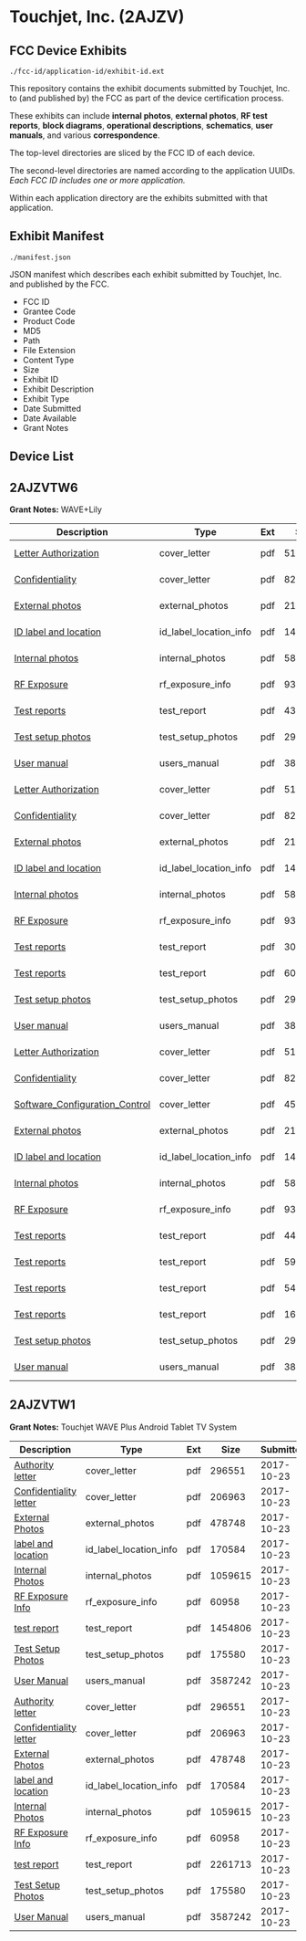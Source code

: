 # Touchjet, Inc. (2AJZV)
## FCC Device Exhibits

```
./fcc-id/application-id/exhibit-id.ext
```

This repository contains the exhibit documents submitted by Touchjet, Inc. to (and published by) the FCC as part of the device certification process.

These exhibits can include **internal photos**, **external photos**, **RF test reports**, **block diagrams**, **operational descriptions**, **schematics**, **user manuals**, and various **correspondence**.

The top-level directories are sliced by the FCC ID of each device.

The second-level directories are named according to the application UUIDs. *Each FCC ID includes one or more application.*

Within each application directory are the exhibits submitted with that application. 

## Exhibit Manifest

```
./manifest.json
```

JSON manifest which describes each exhibit submitted by Touchjet, Inc. and published by the FCC.

- FCC ID
- Grantee Code
- Product Code
- MD5
- Path
- File Extension
- Content Type
- Size
- Exhibit ID
- Exhibit Description
- Exhibit Type
- Date Submitted
- Date Available
- Grant Notes

## Device List
## 2AJZVTW6
**Grant Notes:** WAVE+Lily

| Description | Type | Ext | Size | Submitted | Available |
| ----------- | ---- | --- | ---- | --------- | --------- |
| [Letter Authorization](2AJZVTW6/082e8d7feab492b8f9c6cd7def50ac05/4492169.pdf) | cover_letter | pdf | 51150 | 2019-10-27 | 2019-10-27 |
| [Confidentiality](2AJZVTW6/082e8d7feab492b8f9c6cd7def50ac05/4492170.pdf) | cover_letter | pdf | 82549 | 2019-10-27 | 2019-10-27 |
| [External photos](2AJZVTW6/082e8d7feab492b8f9c6cd7def50ac05/4492171.pdf) | external_photos | pdf | 212627 | 2019-10-27 | 2019-10-27 |
| [ID label and location](2AJZVTW6/082e8d7feab492b8f9c6cd7def50ac05/4492173.pdf) | id_label_location_info | pdf | 140706 | 2019-10-27 | 2019-10-27 |
| [Internal photos](2AJZVTW6/082e8d7feab492b8f9c6cd7def50ac05/4492172.pdf) | internal_photos | pdf | 584632 | 2019-10-27 | 2019-10-27 |
| [RF Exposure](2AJZVTW6/082e8d7feab492b8f9c6cd7def50ac05/4492180.pdf) | rf_exposure_info | pdf | 93579 | 2019-10-27 | 2019-10-27 |
| [Test reports](2AJZVTW6/082e8d7feab492b8f9c6cd7def50ac05/4492177.pdf) | test_report | pdf | 4309717 | 2019-10-27 | 2019-10-27 |
| [Test setup photos](2AJZVTW6/082e8d7feab492b8f9c6cd7def50ac05/4492178.pdf) | test_setup_photos | pdf | 293142 | 2019-10-27 | 2019-10-27 |
| [User manual](2AJZVTW6/082e8d7feab492b8f9c6cd7def50ac05/4492179.pdf) | users_manual | pdf | 3866932 | 2019-10-27 | 2019-10-27 |
| [Letter Authorization](2AJZVTW6/171e3918ab7486bbdb4f977727b09d56/4492169.pdf) | cover_letter | pdf | 51150 | 2019-10-27 | 2019-10-27 |
| [Confidentiality](2AJZVTW6/171e3918ab7486bbdb4f977727b09d56/4492170.pdf) | cover_letter | pdf | 82549 | 2019-10-27 | 2019-10-27 |
| [External photos](2AJZVTW6/171e3918ab7486bbdb4f977727b09d56/4492171.pdf) | external_photos | pdf | 212627 | 2019-10-27 | 2019-10-27 |
| [ID label and location](2AJZVTW6/171e3918ab7486bbdb4f977727b09d56/4492173.pdf) | id_label_location_info | pdf | 140706 | 2019-10-27 | 2019-10-27 |
| [Internal photos](2AJZVTW6/171e3918ab7486bbdb4f977727b09d56/4492172.pdf) | internal_photos | pdf | 584632 | 2019-10-27 | 2019-10-27 |
| [RF Exposure](2AJZVTW6/171e3918ab7486bbdb4f977727b09d56/4492180.pdf) | rf_exposure_info | pdf | 93579 | 2019-10-27 | 2019-10-27 |
| [Test reports](2AJZVTW6/171e3918ab7486bbdb4f977727b09d56/4492204.pdf) | test_report | pdf | 3041178 | 2019-10-27 | 2019-10-27 |
| [Test reports](2AJZVTW6/171e3918ab7486bbdb4f977727b09d56/4492208.pdf) | test_report | pdf | 6073266 | 2019-10-27 | 2019-10-27 |
| [Test setup photos](2AJZVTW6/171e3918ab7486bbdb4f977727b09d56/4492178.pdf) | test_setup_photos | pdf | 293142 | 2019-10-27 | 2019-10-27 |
| [User manual](2AJZVTW6/171e3918ab7486bbdb4f977727b09d56/4492179.pdf) | users_manual | pdf | 3866932 | 2019-10-27 | 2019-10-27 |
| [Letter Authorization](2AJZVTW6/f82e46f4ca52122109196bdb0267015a/4492169.pdf) | cover_letter | pdf | 51150 | 2019-10-27 | 2019-10-27 |
| [Confidentiality](2AJZVTW6/f82e46f4ca52122109196bdb0267015a/4492170.pdf) | cover_letter | pdf | 82549 | 2019-10-27 | 2019-10-27 |
| [Software_Configuration_Control](2AJZVTW6/f82e46f4ca52122109196bdb0267015a/4492247.pdf) | cover_letter | pdf | 45617 | 2019-10-27 | 2019-10-27 |
| [External photos](2AJZVTW6/f82e46f4ca52122109196bdb0267015a/4492171.pdf) | external_photos | pdf | 212627 | 2019-10-27 | 2019-10-27 |
| [ID label and location](2AJZVTW6/f82e46f4ca52122109196bdb0267015a/4492173.pdf) | id_label_location_info | pdf | 140706 | 2019-10-27 | 2019-10-27 |
| [Internal photos](2AJZVTW6/f82e46f4ca52122109196bdb0267015a/4492172.pdf) | internal_photos | pdf | 584632 | 2019-10-27 | 2019-10-27 |
| [RF Exposure](2AJZVTW6/f82e46f4ca52122109196bdb0267015a/4492180.pdf) | rf_exposure_info | pdf | 93579 | 2019-10-27 | 2019-10-27 |
| [Test reports](2AJZVTW6/f82e46f4ca52122109196bdb0267015a/4492241.pdf) | test_report | pdf | 4431989 | 2019-10-27 | 2019-10-27 |
| [Test reports](2AJZVTW6/f82e46f4ca52122109196bdb0267015a/4492245.pdf) | test_report | pdf | 5924342 | 2019-10-27 | 2019-10-27 |
| [Test reports](2AJZVTW6/f82e46f4ca52122109196bdb0267015a/4492246.pdf) | test_report | pdf | 5457650 | 2019-10-27 | 2019-10-27 |
| [Test reports](2AJZVTW6/f82e46f4ca52122109196bdb0267015a/4492249.pdf) | test_report | pdf | 1655259 | 2019-10-27 | 2019-10-27 |
| [Test setup photos](2AJZVTW6/f82e46f4ca52122109196bdb0267015a/4492178.pdf) | test_setup_photos | pdf | 293142 | 2019-10-27 | 2019-10-27 |
| [User manual](2AJZVTW6/f82e46f4ca52122109196bdb0267015a/4492179.pdf) | users_manual | pdf | 3866932 | 2019-10-27 | 2019-10-27 |
## 2AJZVTW1
**Grant Notes:** Touchjet WAVE Plus Android Tablet TV System

| Description | Type | Ext | Size | Submitted | Available |
| ----------- | ---- | --- | ---- | --------- | --------- |
| [Authority letter](2AJZVTW1/d6276f71fd033e5e29725863ba28d583/3614479.pdf) | cover_letter | pdf | 296551 | 2017-10-23 | 2017-10-23 |
| [Confidentiality letter](2AJZVTW1/d6276f71fd033e5e29725863ba28d583/3614480.pdf) | cover_letter | pdf | 206963 | 2017-10-23 | 2017-10-23 |
| [External Photos](2AJZVTW1/d6276f71fd033e5e29725863ba28d583/3614483.pdf) | external_photos | pdf | 478748 | 2017-10-23 | 2017-10-23 |
| [label and location](2AJZVTW1/d6276f71fd033e5e29725863ba28d583/3614481.pdf) | id_label_location_info | pdf | 170584 | 2017-10-23 | 2017-10-23 |
| [Internal Photos](2AJZVTW1/d6276f71fd033e5e29725863ba28d583/3614484.pdf) | internal_photos | pdf | 1059615 | 2017-10-23 | 2017-10-23 |
| [RF Exposure Info](2AJZVTW1/d6276f71fd033e5e29725863ba28d583/3614489.pdf) | rf_exposure_info | pdf | 60958 | 2017-10-23 | 2017-10-23 |
| [test report](2AJZVTW1/d6276f71fd033e5e29725863ba28d583/3614490.pdf) | test_report | pdf | 1454806 | 2017-10-23 | 2017-10-23 |
| [Test Setup Photos](2AJZVTW1/d6276f71fd033e5e29725863ba28d583/3614485.pdf) | test_setup_photos | pdf | 175580 | 2017-10-23 | 2017-10-23 |
| [User Manual](2AJZVTW1/d6276f71fd033e5e29725863ba28d583/3614482.pdf) | users_manual | pdf | 3587242 | 2017-10-23 | 2017-10-23 |
| [Authority letter](2AJZVTW1/36e274d8399c0c866f84d385b8529b7c/3614479.pdf) | cover_letter | pdf | 296551 | 2017-10-23 | 2017-10-23 |
| [Confidentiality letter](2AJZVTW1/36e274d8399c0c866f84d385b8529b7c/3614480.pdf) | cover_letter | pdf | 206963 | 2017-10-23 | 2017-10-23 |
| [External Photos](2AJZVTW1/36e274d8399c0c866f84d385b8529b7c/3614483.pdf) | external_photos | pdf | 478748 | 2017-10-23 | 2017-10-23 |
| [label and location](2AJZVTW1/36e274d8399c0c866f84d385b8529b7c/3614481.pdf) | id_label_location_info | pdf | 170584 | 2017-10-23 | 2017-10-23 |
| [Internal Photos](2AJZVTW1/36e274d8399c0c866f84d385b8529b7c/3614484.pdf) | internal_photos | pdf | 1059615 | 2017-10-23 | 2017-10-23 |
| [RF Exposure Info](2AJZVTW1/36e274d8399c0c866f84d385b8529b7c/3614489.pdf) | rf_exposure_info | pdf | 60958 | 2017-10-23 | 2017-10-23 |
| [test report](2AJZVTW1/36e274d8399c0c866f84d385b8529b7c/3614528.pdf) | test_report | pdf | 2261713 | 2017-10-23 | 2017-10-23 |
| [Test Setup Photos](2AJZVTW1/36e274d8399c0c866f84d385b8529b7c/3614485.pdf) | test_setup_photos | pdf | 175580 | 2017-10-23 | 2017-10-23 |
| [User Manual](2AJZVTW1/36e274d8399c0c866f84d385b8529b7c/3614482.pdf) | users_manual | pdf | 3587242 | 2017-10-23 | 2017-10-23 |
